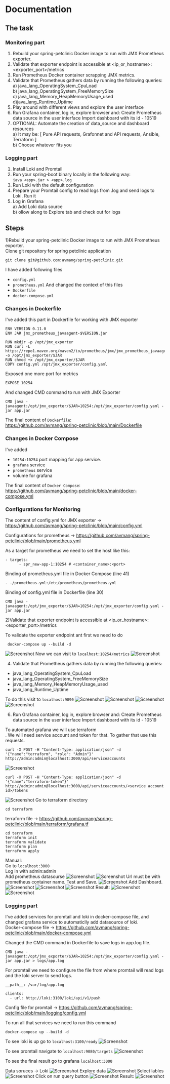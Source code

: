 # Documentation

## The task
### Monitoring part
1. Rebuild your spring-petclinic Docker image to run with JMX Prometheus exporter.
2. Validate that exporter endpoint is accessible at <ip_or_hostname>:<exporter_port>/metrics
3. Run Prometheus Docker container scrapping JMX metrics.
4. Validate that Prometheus gathers data by running the following queries:<br/>
a) java_lang_OperatingSystem_CpuLoad<br/>
b) java_lang_OperatingSystem_FreeMemorySize<br/>
c) java_lang_Memory_HeapMemoryUsage_used<br/>
d)java_lang_Runtime_Uptime<br/>
5. Play around with different views and explore the user interface
6. Run Grafana container, log in, explore browser and:
Create Prometheus data source in the user interface
Import dashboard with its id - 10519
7. OPTIONAL: Automate the creation of data_source and dashboard resources<br/>
 a) It may be: [
 Pure API requests,
 Grafonnet and API requests,
 Ansible,
 Terraform
]<br/>
b) Choose whatever fits you

### Logging part

1. Install Loki and Promtail
2. Run your spring-boot binary locally in the following way:<br>
    ``
    java <app>.jar > <app>.log
    ``
3. Run Loki with the default configuration
4. Prepare your Promtail config to read logs from <app>.log and send logs to Loki. Run it
5. Log in Grafana<br/>
a) Add Loki data source<br/>
b) ollow along to Explore tab and check out for logs

## Steps
1)Rebuild your spring-petclinic Docker image to run with JMX Prometheus exporter.<br/>
Clone git repository for spring petclinic application
```
git clone git@github.com:avmang/spring-petclinic.git
```
I have added following files
 - ``config.yml``
 - ``prometheus.yml``
And changed the context of this files
 - ``Dockerfile``
 - ``docker-compose.yml``

### Changes in Dockerfile
I've added this part in Dockerfile for working with JMX exporter
```
ENV VERSION 0.11.0
ENV JAR jmx_prometheus_javaagent-$VERSION.jar

RUN mkdir -p /opt/jmx_exporter
RUN curl -L https://repo1.maven.org/maven2/io/prometheus/jmx/jmx_prometheus_javaagent/$VERSION/$JAR -o /opt/jmx_exporter/$JAR
RUN chmod +x /opt/jmx_exporter/$JAR
COPY config.yml /opt/jmx_exporter/config.yaml
```
Exposed one more port for metrics
```
EXPOSE 10254
```
And changed CMD command to run with JMX Exporter
```
CMD java -javaagent:/opt/jmx_exporter/$JAR=10254:/opt/jmx_exporter/config.yaml -jar app.jar
```
The final content of ``Dockerfile``:<br/>
https://github.com/avmang/spring-petclinic/blob/main/Dockerfile

### Changes in Docker Compose 

I've added 
- ``10254:10254`` port mapping for app service.
- ``grafana`` service
- ``prometheus`` service
- volume for grafana 

The final content of ``Docker Compose``:<br/>
https://github.com/avmang/spring-petclinic/blob/main/docker-compose.yml

### Configurations for Monitoring

The content of config.yml for JMX exporter -> https://github.com/avmang/spring-petclinic/blob/main/config.yml

Configurations for prometheus -> https://github.com/avmang/spring-petclinic/blob/main/prometheus.yml

As a target for prometheus we need to set the host like this:
```
- targets:
      - spr_new-app-1:10254 # <container_name>:<port>
```
Binding of prometheus.yml file in Docker Compose (line 41)
```
- ./prometheus.yml:/etc/prometheus/prometheus.yml
```
Binding of config.yml file in Dockerfile (line 30)
```
CMD java -javaagent:/opt/jmx_exporter/$JAR=10254:/opt/jmx_exporter/config.yaml -jar app.jar
```

2)Validate that exporter endpoint is accessible at <ip_or_hostname>:<exporter_port>/metrics

To validate the exporter endpoint ant first we need to do
```
 docker-compose up --build -d
```
![Screenshot](../screenshots/monitoring/containers.png)
Now we can visit to ``localhost:10254/metrics``
![Screenshot](../screenshots/monitoring/metrics.png)

4) Validate that Prometheus gathers data by running the following queries:<br/>
- java_lang_OperatingSystem_CpuLoad<br/>
-  java_lang_OperatingSystem_FreeMemorySize<br/>
- java_lang_Memory_HeapMemoryUsage_used<br/>
- java_lang_Runtime_Uptime<br/>

To do this visit to ``localhost:9090``
![Screenshot](../screenshots/monitoring/1.png)
![Screenshot](../screenshots/monitoring/2.png)
![Screenshot](../screenshots/monitoring/3.png)
![Screenshot](../screenshots/monitoring/4.png)

6)  Run Grafana container, log in, explore browser and:
Create Prometheus data source in the user interface
Import dashboard with its id - 10519

To automated grafana we will use terraform<br/>.
We will need service account and token for that. To gather that use this requests.
```
curl -X POST -H "Content-Type: application/json" -d '{"name":"terraform", "role": "Admin"}' http://admin:admin@localhost:3000/api/serviceaccounts
```
![Screenshot](../screenshots/monitoring/r1.png)
```
curl -X POST -H "Content-Type: application/json" -d '{"name":"terraform-token"}' http://admin:admin@localhost:3000/api/serviceaccounts/<service account id>/tokens
```
![Screenshot](../screenshots/monitoring/r2.png)
Go to terraform directory
```
cd terraform
```
terraform file -> https://github.com/avmang/spring-petclinic/blob/main/terraform/grafana.tf
```
cd terraform
terraform init
terraform validate
terraform plan
terraform apply
```

Manual:<br/>
Go to ``localhost:3000``<br/>
Log in with admin:admin <br/>
Add prometheus datasourse 
![Screenshot](../screenshots/monitoring/ds.png)
![Screenshot](../screenshots/monitoring/pds.png)
Url must be with prometheus container name. Test and Save.
![Screenshot](../screenshots/monitoring/tas.png)
Add Dashboard.
![Screenshot](../screenshots/monitoring/db.png)
![Screenshot](../screenshots/monitoring/idb.png)
![Screenshot](../screenshots/monitoring/dashboard.png)
Result:
![Screenshot](../screenshots/monitoring/res1.png)
![Screenshot](../screenshots/monitoring/res2.png)


### Logging part

I've added services for promtail and loki in docker-compose file, and changed grafana service to automaticlly add datasource of loki.<br/>
Docker-compose file -> https://github.com/avmang/spring-petclinic/blob/main/docker-compose.yml

Changed the CMD command in Dockerfile to save logs in app.log file.
```
CMD java -javaagent:/opt/jmx_exporter/$JAR=10254:/opt/jmx_exporter/config.yaml -jar app.jar > logs/app.log
```
For promtail we need to configure the file from where promtail will read logs and the loki server to send logs.
```
__path__: /var/log/app.log
```
```
clients:
  - url: http://loki:3100/loki/api/v1/push
```
Config file for promtail -> https://github.com/avmang/spring-petclinic/blob/main/logging/config.yml

To run all that services we need to run this command
```
docker-compose up --build -d
```
To see loki is up go to ``localhost:3100/ready``
![Screenshot](../screenshots/monitoring/lokir.png)

To see promtail navigate to ``localhost:9080/targets``
![Screenshot](../screenshots/monitoring/promtarget.png)

To see the final result go to grafana ``localhost:3000``

Data soruces -> Loki
![Screenshot](../screenshots/monitoring/gloki.png)
Explore data
![Screenshot](../screenshots/monitoring/exploredata.png)
Select lables
![Screenshot](../screenshots/monitoring/labels.png)
Click on run query button
![Screenshot](../screenshots/monitoring/runquery.png)
Result:
![Screenshot](../screenshots/monitoring/logres.png)